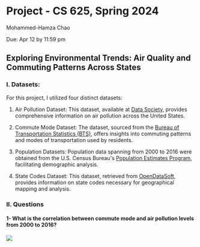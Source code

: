# Project - CS 625, Spring 2024

   Mohammed-Hamza Chao
   
Due: Apr 12 by 11:59 pm

## Exploring Environmental Trends: Air Quality and Commuting Patterns Across States
### I. Datasets: 
For this project, I utilized four distinct datasets:

1. Air Pollution Dataset: This dataset, available at [Data Society](https://data.world/data-society/us-air-pollution-data), provides comprehensive information on air pollution across the United States.

2. Commute Mode Dataset: The dataset, sourced from the [Bureau of Transportation Statistics (BTS)](https://www.bts.gov/browse-statistical-products-and-data/state-transportation-statistics/commute-mode), offers insights into commuting patterns and modes of transportation used by residents.

3. Population Datasets: Population data spanning from 2000 to 2016 were obtained from the U.S. Census Bureau's [Population Estimates Program](https://www2.census.gov/programs-surveys/popest/datasets/), facilitating demographic analysis.

4. State Codes Dataset: This dataset, retrieved from [OpenDataSoft](https://public.opendatasoft.com/explore/dataset/georef-united-states-of-america-state/export/?flg=en-us&disjunctive.ste_code&disjunctive.ste_name&sort=year), provides information on state codes necessary for geographical mapping and analysis.

### II. Questions
 #### 1- What is the correlation between commute mode and air pollution levels from 2000 to 2016?
![](![](https://i.ibb.co/cbvJ47m/box.png))
